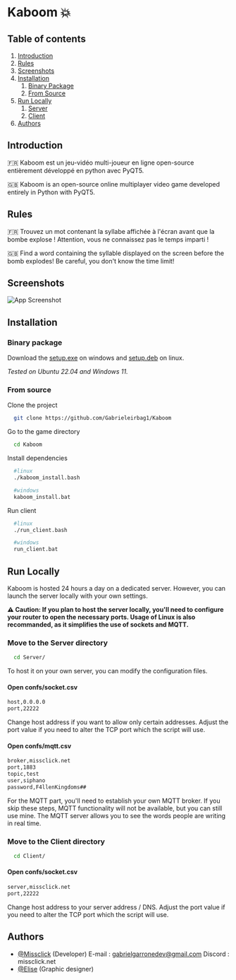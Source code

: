 # Kaboom 💥

## Table of contents  
1. [Introduction](#introduction)  
2. [Rules](#rules)  
3. [Screenshots](#screens)
4. [Installation](#install)  
    1. [Binary Package](#binary)
    2. [From Source](#source) 
5. [Run Locally](#runlocally)
    1. [Server](#server)
    2. [Client](#client)
6. [Authors](#authors)  


<a name="introduction"></a>
## Introduction 
🇫🇷 Kaboom est un jeu-vidéo multi-joueur en ligne open-source entièrement développé en python avec PyQT5.

🇬🇧 Kaboom is an open-source online multiplayer video game developed entirely in Python with PyQT5.

<a name="rules"></a>
## Rules
🇫🇷 Trouvez un mot contenant la syllabe affichée à l'écran avant que la bombe explose !
Attention, vous ne connaissez pas le temps imparti !

🇬🇧 Find a word containing the syllable displayed on the screen before the bomb explodes!
Be careful, you don't know the time limit!
<a name="screens"></a>
## Screenshots  
![App Screenshot](https://lanecdr.org/wp-content/uploads/2019/08/placeholder.png)  
<a name="install"></a>
## Installation

<a name="binary"></a>
### Binary package
Download the [setup.exe]() on windows and [setup.deb]() on linux.

*Tested on Ubuntu 22.04 and Windows 11.*

<a name="source"></a>
### From source  
Clone the project  

~~~bash  
  git clone https://github.com/Gabrieleirbag1/Kaboom
~~~

Go to the game directory  

~~~bash  
  cd Kaboom
~~~

Install dependencies 

~~~bash
  #linux
  ./kaboom_install.bash 

  #windows
  kaboom_install.bat
~~~

Run client

~~~bash  
  #linux
  ./run_client.bash

  #windows
  run_client.bat
~~~  
<a name="runlocally"></a>
## Run Locally

Kaboom is hosted 24 hours a day on a dedicated server. However, you can launch the server locally with your own settings.

**⚠️ Caution: If you plan to host the server locally, you'll need to configure your router to open the necessary ports. Usage of Linux is also recommanded, as it simplifies the use of sockets and MQTT.**

<a name="server"></a>
### Move to the Server directory 

~~~bash  
  cd Server/
~~~

To host it on your own server, you can modify the configuration files.

#### Open confs/socket.csv
~~~bash
host,0.0.0.0
port,22222
~~~
Change host address if you want to allow only certain addresses.
Adjust the port value if you need to alter the TCP port which the script will use.

#### Open confs/mqtt.csv
~~~bash
broker,missclick.net
port,1883
topic,test
user,siphano
password,F4llenKingdoms##
~~~
For the MQTT part, you'll need to establish your own MQTT broker. If you skip these steps, MQTT functionality will not be available, but you can still use mine. The MQTT server allows you to see the words people are writing in real time.

<a name="client"></a>
### Move to the Client directory 

~~~bash  
  cd Client/
~~~
#### Open confs/socket.csv
~~~bash
server,missclick.net
port,22222
~~~
Change host address to your server address / DNS.
Adjust the port value if you need to alter the TCP port which the script will use.<a name="authors"></a>
## Authors  
- [@Missclick](https://www.github.com/Gabrieleirbag1) (Developer)
  E-mail : gabrielgarronedev@gmail.com
  Discord : missclick.net
- [@Elise](https://linktr.ee/Jellyfishyu) (Graphic designer) 
